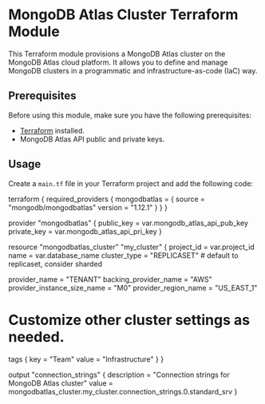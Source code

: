 # MongoDB Atlas Cluster Terraform Module

This Terraform module provisions a MongoDB Atlas cluster on the MongoDB Atlas cloud platform. It allows you to define and manage MongoDB clusters in a programmatic and infrastructure-as-code (IaC) way.

## Prerequisites

Before using this module, make sure you have the following prerequisites:

- [Terraform](https://www.terraform.io/downloads.html) installed.
- MongoDB Atlas API public and private keys.

## Usage

Create a `main.tf` file in your Terraform project and add the following code:


terraform {
  required_providers {
    mongodbatlas = {
      source  = "mongodb/mongodbatlas"
      version = "1.12.1"
    }
  }
}

provider "mongodbatlas" {
  public_key  = var.mongodb_atlas_api_pub_key
  private_key = var.mongodb_atlas_api_pri_key
}

resource "mongodbatlas_cluster" "my_cluster" {
  project_id   = var.project_id
  name         = var.database_name
  cluster_type = "REPLICASET" # default to replicaset, consider sharded

  provider_name               = "TENANT"
  backing_provider_name       = "AWS"
  provider_instance_size_name = "M0"
  provider_region_name        = "US_EAST_1"
  
  # Customize other cluster settings as needed.
  
  tags {
    key   = "Team"
    value = "Infrastructure"
  }
}

output "connection_strings" {
  description = "Connection strings for MongoDB Atlas cluster"
  value       = mongodbatlas_cluster.my_cluster.connection_strings.0.standard_srv
}
